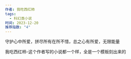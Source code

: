 ```yaml
---
作者: 我吃西红柿
tags:
  - 科幻类小说
时间: 2023-12-20
推荐指数: "4"
---
```




守护心中所爱，拼尽所有在所不惜，总之心有所爱，无限能量

我吃西红柿-这个作者写的小说都一个样，全是一个模板刻出来的